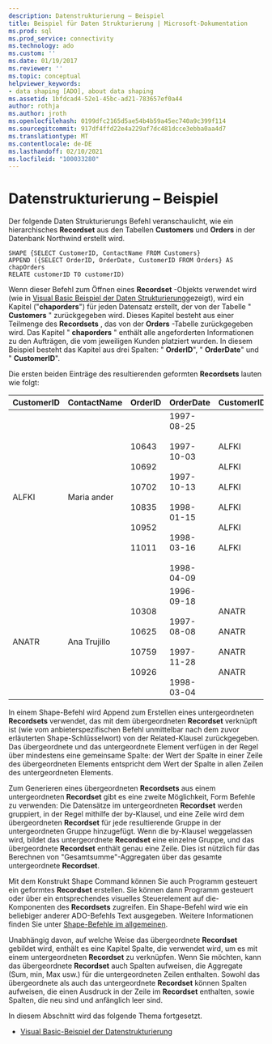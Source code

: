 ```yaml
---
description: Datenstrukturierung – Beispiel
title: Beispiel für Daten Strukturierung | Microsoft-Dokumentation
ms.prod: sql
ms.prod_service: connectivity
ms.technology: ado
ms.custom: ''
ms.date: 01/19/2017
ms.reviewer: ''
ms.topic: conceptual
helpviewer_keywords:
- data shaping [ADO], about data shaping
ms.assetid: 1bfdcad4-52e1-45bc-ad21-783657ef0a44
author: rothja
ms.author: jroth
ms.openlocfilehash: 0199dfc2165d5ae54b4b59a45ec740a9c399f114
ms.sourcegitcommit: 917df4ffd22e4a229af7dc481dcce3ebba0aa4d7
ms.translationtype: MT
ms.contentlocale: de-DE
ms.lasthandoff: 02/10/2021
ms.locfileid: "100033280"
---
```

# <a name="data-shaping-example"></a>Datenstrukturierung – Beispiel
Der folgende Daten Strukturierungs Befehl veranschaulicht, wie ein hierarchisches **Recordset** aus den Tabellen **Customers** und **Orders** in der Datenbank Northwind erstellt wird.  
  
```  
SHAPE {SELECT CustomerID, ContactName FROM Customers}   
APPEND ({SELECT OrderID, OrderDate, CustomerID FROM Orders} AS chapOrders   
RELATE customerID TO customerID)   
```  
  
 Wenn dieser Befehl zum Öffnen eines **Recordset** -Objekts verwendet wird (wie in [Visual Basic Beispiel der Daten Strukturierung](./visual-basic-example-of-data-shaping.md)gezeigt), wird ein Kapitel ("**chaporders**") für jeden Datensatz erstellt, der von der Tabelle " **Customers** " zurückgegeben wird. Dieses Kapitel besteht aus einer Teilmenge des **Recordsets** , das von der **Orders** -Tabelle zurückgegeben wird. Das Kapitel " **chaporders** " enthält alle angeforderten Informationen zu den Aufträgen, die vom jeweiligen Kunden platziert wurden. In diesem Beispiel besteht das Kapitel aus drei Spalten: " **OrderID**", " **OrderDate**" und " **CustomerID**".  
  
 Die ersten beiden Einträge des resultierenden geformten **Recordsets** lauten wie folgt:  
  
|CustomerID|ContactName|OrderID|OrderDate|CustomerID|  
|----------------|-----------------|-------------|---------------|----------------|  
|ALFKI|Maria ander|10643<br /><br /> 10692<br /><br /> 10702<br /><br /> 10835<br /><br /> 10952<br /><br /> 11011|1997-08-25<br /><br /> 1997-10-03<br /><br /> 1997-10-13<br /><br /> 1998-01-15<br /><br /> 1998-03-16<br /><br /> 1998-04-09|ALFKI<br /><br /> ALFKI<br /><br /> ALFKI<br /><br /> ALFKI<br /><br /> ALFKI<br /><br /> ALFKI|  
|ANATR|Ana Trujillo|10308<br /><br /> 10625<br /><br /> 10759<br /><br /> 10926|1996-09-18<br /><br /> 1997-08-08<br /><br /> 1997-11-28<br /><br /> 1998-03-04|ANATR<br /><br /> ANATR<br /><br /> ANATR<br /><br /> ANATR|  
  
 In einem Shape-Befehl wird Append zum Erstellen eines untergeordneten **Recordsets** verwendet, das mit dem übergeordneten **Recordset** verknüpft ist (wie vom anbieterspezifischen Befehl unmittelbar nach dem zuvor erläuterten Shape-Schlüsselwort) von der Related-Klausel zurückgegeben. Das übergeordnete und das untergeordnete Element verfügen in der Regel über mindestens eine gemeinsame Spalte: der Wert der Spalte in einer Zeile des übergeordneten Elements entspricht dem Wert der Spalte in allen Zeilen des untergeordneten Elements.  
  
 Zum Generieren eines übergeordneten **Recordsets** aus einem untergeordneten **Recordset** gibt es eine zweite Möglichkeit, Form Befehle zu verwenden: Die Datensätze im untergeordneten **Recordset** werden gruppiert, in der Regel mithilfe der by-Klausel, und eine Zeile wird dem übergeordneten **Recordset** für jede resultierende Gruppe in der untergeordneten Gruppe hinzugefügt. Wenn die by-Klausel weggelassen wird, bildet das untergeordnete **Recordset** eine einzelne Gruppe, und das übergeordnete **Recordset** enthält genau eine Zeile. Dies ist nützlich für das Berechnen von "Gesamtsumme"-Aggregaten über das gesamte untergeordnete **Recordset**.  
  
 Mit dem Konstrukt Shape Command können Sie auch Programm gesteuert ein geformtes **Recordset** erstellen. Sie können dann Programm gesteuert oder über ein entsprechendes visuelles Steuerelement auf die-Komponenten des **Recordsets** zugreifen. Ein Shape-Befehl wird wie ein beliebiger anderer ADO-Befehls Text ausgegeben. Weitere Informationen finden Sie unter [Shape-Befehle im allgemeinen](./shape-commands-in-general.md).  
  
 Unabhängig davon, auf welche Weise das übergeordnete **Recordset** gebildet wird, enthält es eine Kapitel Spalte, die verwendet wird, um es mit einem untergeordneten **Recordset** zu verknüpfen. Wenn Sie möchten, kann das übergeordnete **Recordset** auch Spalten aufweisen, die Aggregate (Sum, min, Max usw.) für die untergeordneten Zeilen enthalten. Sowohl das übergeordnete als auch das untergeordnete **Recordset** können Spalten aufweisen, die einen Ausdruck in der Zeile im **Recordset** enthalten, sowie Spalten, die neu sind und anfänglich leer sind.  
  
 In diesem Abschnitt wird das folgende Thema fortgesetzt.  
  
-   [Visual Basic-Beispiel der Datenstrukturierung](./visual-basic-example-of-data-shaping.md)